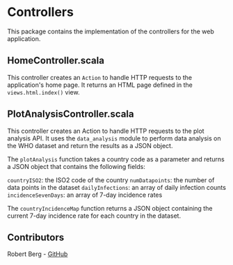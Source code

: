 # Controllers

This package contains the implementation of the controllers for the web application.

## HomeController.scala

This controller creates an `Action` to handle HTTP requests to the application's home page. It returns an HTML page defined in the `views.html.index()` view.

## PlotAnalysisController.scala

This controller creates an Action to handle HTTP requests to the plot analysis API. It uses the `data_analysis` module to perform data analysis on the WHO dataset and return the results as a JSON object.

The `plotAnalysis` function takes a country code as a parameter and returns a JSON object that contains the following fields:

`countryISO2`: the ISO2 code of the country
`numDatapoints`: the number of data points in the dataset
`dailyInfections`: an array of daily infection counts
`incidenceSevenDays`: an array of 7-day incidence rates

The `countryIncidenceMap` function returns a JSON object containing the current 7-day incidence rate for each country in the dataset.


## Contributors

Robert Berg - [GitHub](https://github.com/robert-berg)